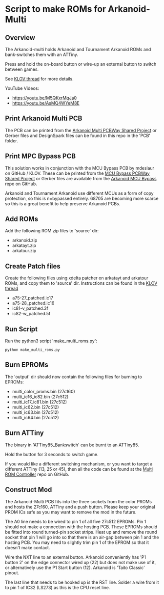 # Script to make ROMs for Arkanoid-Multi

## Overview

The Arkanoid-multi holds Arkanoid and Tournament Arkanoid ROMs and bank-switches them with an ATTiny.

Press and hold the on-board button or wire-up an external button to switch between games.

See [KLOV thread](https://forums.arcade-museum.com/threads/arkanoid-freeplay-rom.508179/) for more details.

YouTube Videos:

- https://youtu.be/M5QKxrMqJa0
- https://youtu.be/AsMQ4WYeM8E

## Print Arkanoid Multi PCB

The PCB can be printed from the [Arkanoid Multi PCBWay Shared Project](https://www.pcbway.com/project/shareproject/Arkanoid_Multi_PCB_v1_1_5169cf60.html) or Gerber files and DesignSpark files can be found in this repo in the 'PCB' folder.

## Print MPC Bypass PCB

This solution works in conjunction with the MCU Bypass PCB by mdeslaur on GitHub / KLOV. These can be printed from the [MCU Bypass PCBWay Shared Project](https://www.pcbway.com/project/shareproject/Arkanoid_MCU_Bypass_PCB_v1_2_2c4eb5f2.html) or Gerber files are available from the [Arkanoid MCU Bypass](https://github.com/mdeslaur/arkanoid-mpu-bypass) repo on GitHub.

Arkanoid and Tournament Arkanoid use different MCUs as a form of copy protection, so this is n=bypassed entirely. 68705 are becoming more scarce so this is a great benefit to help preserve Arkanoid PCBs.

## Add ROMs

Add the following ROM zip files to 'source' dir:

- arkanoid.zip
- arkatayt.zip
- arkatour.zip

## Create Patch files

Create the following files using xdelta patcher on arkatayt and arkatour ROMs, and copy them to 'source' dir. Instructions can be found in the [KLOV thread](https://forums.arcade-museum.com/threads/arkanoid-freeplay-rom.508179/)

- a75-27_patched.ic17
- a75-28_patched.ic16
- ic81-v_patched.3f
- ic82-w_patched.5f

## Run Script

Run the python3 script 'make_multi_roms.py':

``` python make_multi_roms.py ```

## Burn EPROMs

The 'output' dir should now contain the following files for burning to EPROMs:

- multi_color_proms.bin (27c160)
- multi_ic16_ic82.bin (27c512)
- multi_ic17_ic81.bin (27c512)
- multi_ic62.bin (27c512)
- multi_ic63.bin (27c512)
- multi_ic64.bin (27c512)

## Burn ATTiny

The binary in 'ATTiny85_Bankswitch' can be burnt to an ATTiny85.

Hold the button for 3 seconds to switch game.

If you would like a different switching mechanism, or you want to target a different ATTiny (13, 25 or 45), then all the code can be found at the [Multi ROM Controller](https://github.com/Phillrb/multi_rom_controller) repo on GitHub.

## Construct Mod

The Arkanoid-Multi PCB fits into the three sockets from the color PROMs and hosts the 27c160, ATTiny and a push button. Please keep your original PROM ICs safe as you may want to remove the mod in the future.

The A0 line needs to be wired to pin 1 of all five 27c512 EPROMs. Pin 1 should not make a connection with the hosting PCB. These EPROMs should be fitted into round turned-pin socket strips. Heat up and remove the round socket that pin 1 will go into so that there is an air-gap between pin 1 and the hosting PCB. You may need to slightly trim pin 1 of the EPROM so that it doesn't make contact.

Wire the NXT line to an external button. Arkanoid conveniently has 'P1 button 2' on the edge connector wired up (22) but does not make use of it, or alternatively use the P1 Start button (12). Arkanoid is 'Taito Classic' pinout.

The last line that needs to be hooked up is the RST line. Solder a wire from it to pin 1 of IC32 (LS273) as this is the CPU reset line. 